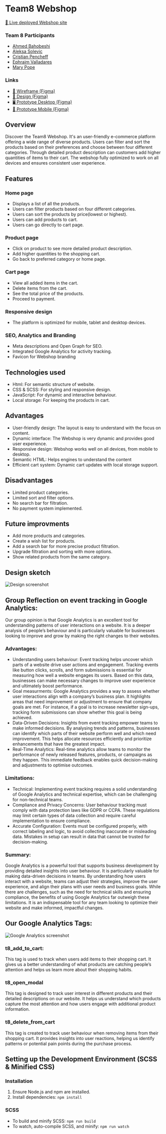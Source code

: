# Team8 Webshop

[🔗 Live deployed Webshop site](https://ephraimvc.github.io/chas-team8-webshop/)

### Team 8 Participants
- [Ahmed Bahobeshi](https://github.com/Ahmed-ChasAcademy)
- [Aleksa Solevic](https://github.com/AleksaSolevic)
- [Cristian Pencheff](https://github.com/cribepencheff)
- [Ephraim Valladares](https://github.com/EphraimVC)
- [Mary Pope](https://github.com/marypope19)

### Links
- [📐 Wireframe (Figma)](https://www.figma.com/design/E1tge0x4pZFkjxhK75hvb4/Webshop?node-id=0-1)
- [🎨 Design (Figma)](https://www.figma.com/design/E1tge0x4pZFkjxhK75hvb4/Webshop?node-id=2-4)
- [🖥️ Prototype Desktop (Figma)](https://www.figma.com/proto/E1tge0x4pZFkjxhK75hvb4/Webshop?page-id=2%3A4&node-id=313-1662&node-type=frame&viewport=-177%2C1974%2C2.11&t=2yKPkxKayzYPK0IW-9&scaling=min-zoom&content-scaling=fixed&starting-point-node-id=313%3A1662&show-proto-sidebar=1)
- [📱 Prototype Mobile (Figma)](https://www.figma.com/proto/E1tge0x4pZFkjxhK75hvb4/Webshop?page-id=2%3A4&node-id=344-2320&node-type=frame&viewport=-177%2C1974%2C2.11&t=2yKPkxKayzYPK0IW-9&scaling=min-zoom&content-scaling=fixed&starting-point-node-id=344%3A2320&show-proto-sidebar=1)

## Overview
Discover the Team8 Webshop. It's an user-friendly e-commerce platform offering a wide range of diverse products. Users can filter and sort the products based on their preferences and choose between four different categories. Through detailed product description can customers add higher quantities of items to their cart. The webshop fully optimized to work on all devices and ensures consistent user experience.


## Features
### Home page
- Displays a list of all the products.
- Users can filter products based on four different categories.
- Users can sort the products by price(lowest or highest).
- Users can add products to cart.
- Users can go directly to cart page.

### Product page
- Click on product to see more detailed product description.
- Add higher quantities to the shopping cart.
- Go back to preferred category or home page.

### Cart page
- View all added items in the cart.
- Delete items from the cart.
- See the total price of the products.
- Proceed to payment.

### Responsive design
- The platform is optimized for mobile, tablet and desktop devices.

### SEO, Analytics and Branding
- Meta descriptions and Open Graph for SEO.
- Integrated Google Analytics for activity tracking.
- Favicon for Webshop branding


## Technologies used
- Html: For semantic structure of website.
- CSS & SCSS: For styling and responsive design.
- JavaScript: For dynamic and interactive behaviour.
- Local storage: For keeping the products in cart.


## Advantages
- User-friendly design: The layout is easy to understand with the focus on content.
- Dynamic interface: The Webshop is very dynamic and provides good user experience.
- Responsive design: Webshop works well on all devices, from mobile to desktop.
- Semantic HTML: Helps engines to understand the content
- Efficient cart system: Dynamic cart updates with local storage support.



## Disadvantages
- Limited product categories.
- Limited sort and filter options.
- No search bar for filtration.
- No payment system implemented.

## Future improvments
- Add more products and categories.
- Create a wish list for products.
- Add a search bar for more precise product filtration.
- Upgrade filtration and sorting with more options.
- Show related products from the same category.

## Design sketch
![Design screenshot](https://github.com/EphraimVC/chas-team8-webshop/raw/main/team8-webshop.webp)


## Group Reflection on event tracking in Google Analytics:
Our group opinion is that Google Analytics is an excellent tool for understanding patterns of user interactions on a website. It is a deeper analysis of people’s behaviour and is particularly valuable for businesses looking to improve and grow by making the right changes to their websites.

### Advantages:
-  Understanding users behaviour: Event tracking helps uncover which parts of a website drive user actions and engagement. Tracking events like button clicks, scrolls, and form submissions is essential for measuring how well a website engages its users. Based on this data, businesses can make necessary changes to improve user experience and ultimately boost performance.
- Goal measurments: Google Analytics provides a way to assess whether user interactions align with a company’s business plan. It highlights areas that need improvement or adjustment to ensure that company goals are met. For instance, if a goal is to increase newsletter sign-ups, tracking form submissions can show whether this goal is being achieved.
- Data-Driven Decisions:  Insights from event tracking empower teams to make informed decisions. By analysing trends and patterns, businesses can identify which parts of their website perform well and which need improvement. This helps allocate resources efficiently and prioritize enhancements that have the greatest impact.
- Real-Time Analytics: Real-time analytics allow teams to monitor the performance of newly released features, products, or campaigns as they happen. This immediate feedback enables quick decision-making and adjustments to optimise outcomes.

### Limitations:
- Technical:  Implementing event tracking requires a solid understanding of Google Analytics and technical expertise, which can be challenging for non-technical teams.
-  Compliance and Privacy Concerns: User behaviour tracking must comply with data protection laws like GDPR or CCPA. These regulations may limit certain types of data collection and require careful implementation to ensure compliance.
- Accurate Configuration:  Events must be configured properly, with correct labeling and logic, to avoid collecting inaccurate or misleading data. Mistakes in setup can result in data that cannot be trusted for decision-making.

### Summary:
Google Analytics is a powerful tool that supports business development by providing detailed insights into user behaviour. It is particularly valuable for making data-driven decisions in teams. By understanding how users interact with a website, teams can adjust their strategies, improve the user experience, and align their plans with user needs and business goals. While there are challenges, such as the need for technical skills and ensuring compliance, the benefits of using Google Analytics far outweigh these limitations. It is an indispensable tool for any team looking to optimize their website and make informed, impactful changes.


## Our Google Analytics Tags:
![Google Analytics screenshot](https://github.com/EphraimVC/chas-team8-webshop/raw/main/analytics.webp)

### t8_add_to_cart:
This tag is used to track when users add items to their shopping cart. It gives us a better understanding of what products are catching people’s attention and helps us learn more about their shopping habits.

### t8_open_modal
This tag is designed to track user interest in different products and their detailed descriptions on our website. It helps us understand which products capture the most attention and how users engage with additional product information.

### t8_delete_from_cart
This tag is created to track user behaviour when removing items from their shopping cart. It provides insights into user reactions, helping us identify patterns or potential pain points during the purchase process.

## Setting up the Development Environment (SCSS & Minified CSS)
### Installation
 1. Ensure Node.js and npm are installed.
 2. Install dependencies:
`npm install`

### SCSS
 - To build and minify SCSS:
 `npm run build`
 - To watch, auto-compile SCSS, and minify:
 `npm run watch`
